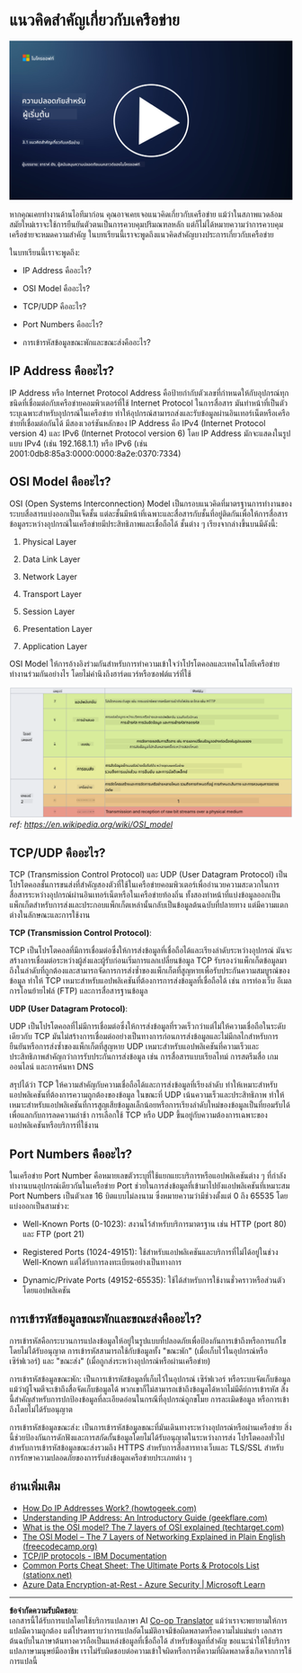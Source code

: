 <!--
CO_OP_TRANSLATOR_METADATA:
{
  "original_hash": "252724eceeb183fb9018f88c5e1a3f0c",
  "translation_date": "2025-09-04T01:46:10+00:00",
  "source_file": "3.1 Networking key concepts.md",
  "language_code": "th"
}
-->
# แนวคิดสำคัญเกี่ยวกับเครือข่าย

[![ดูวิดีโอ](../../translated_images/3-1_placeholder.4175b570caca311e2bfc7e19ab9e1f14144b17af49b128ea998c2a7211f49795.th.png)](https://learn-video.azurefd.net/vod/player?id=1d8606a8-8357-4dae-8b8f-0a13c3fddd7a)

หากคุณเคยทำงานด้านไอทีมาก่อน คุณอาจเคยเจอแนวคิดเกี่ยวกับเครือข่าย แม้ว่าในสภาพแวดล้อมสมัยใหม่เราจะใช้การยืนยันตัวตนเป็นการควบคุมปริมณฑลหลัก แต่ก็ไม่ได้หมายความว่าการควบคุมเครือข่ายจะหมดความสำคัญ ในบทเรียนนี้เราจะพูดถึงแนวคิดสำคัญบางประการเกี่ยวกับเครือข่าย

ในบทเรียนนี้เราจะพูดถึง:

- IP Address คืออะไร?

- OSI Model คืออะไร?

- TCP/UDP คืออะไร?

- Port Numbers คืออะไร?

- การเข้ารหัสข้อมูลขณะพักและขณะส่งคืออะไร?

## IP Address คืออะไร?

IP Address หรือ Internet Protocol Address คือป้ายกำกับตัวเลขที่กำหนดให้กับอุปกรณ์ทุกชนิดที่เชื่อมต่อกับเครือข่ายคอมพิวเตอร์ที่ใช้ Internet Protocol ในการสื่อสาร มันทำหน้าที่เป็นตัวระบุเฉพาะสำหรับอุปกรณ์ในเครือข่าย ทำให้อุปกรณ์สามารถส่งและรับข้อมูลผ่านอินเทอร์เน็ตหรือเครือข่ายที่เชื่อมต่อกันได้ มีสองเวอร์ชันหลักของ IP Address คือ IPv4 (Internet Protocol version 4) และ IPv6 (Internet Protocol version 6) โดย IP Address มักจะแสดงในรูปแบบ IPv4 (เช่น 192.168.1.1) หรือ IPv6 (เช่น 2001:0db8:85a3:0000:0000:8a2e:0370:7334)

## OSI Model คืออะไร?

OSI (Open Systems Interconnection) Model เป็นกรอบแนวคิดที่มาตรฐานการทำงานของระบบสื่อสารแบ่งออกเป็นเจ็ดชั้น แต่ละชั้นมีหน้าที่เฉพาะและสื่อสารกับชั้นที่อยู่ติดกันเพื่อให้การสื่อสารข้อมูลระหว่างอุปกรณ์ในเครือข่ายมีประสิทธิภาพและเชื่อถือได้ ชั้นต่าง ๆ เรียงจากล่างขึ้นบนมีดังนี้:

1. Physical Layer

2. Data Link Layer

3. Network Layer

4. Transport Layer

5. Session Layer

6. Presentation Layer

7. Application Layer

OSI Model ให้การอ้างอิงร่วมกันสำหรับการทำความเข้าใจว่าโปรโตคอลและเทคโนโลยีเครือข่ายทำงานร่วมกันอย่างไร โดยไม่คำนึงถึงฮาร์ดแวร์หรือซอฟต์แวร์ที่ใช้

![image](../../translated_images/osilayers.3489744e4715f50913c8f8cfe8deaccdcee6b0642bb18344496faed0abb58051.th.png)
_ref: https://en.wikipedia.org/wiki/OSI_model_

## TCP/UDP คืออะไร?

TCP (Transmission Control Protocol) และ UDP (User Datagram Protocol) เป็นโปรโตคอลชั้นการขนส่งที่สำคัญสองตัวที่ใช้ในเครือข่ายคอมพิวเตอร์เพื่ออำนวยความสะดวกในการสื่อสารระหว่างอุปกรณ์ผ่านอินเทอร์เน็ตหรือในเครือข่ายท้องถิ่น ทั้งสองทำหน้าที่แบ่งข้อมูลออกเป็นแพ็กเก็ตสำหรับการส่งและประกอบแพ็กเก็ตเหล่านั้นกลับเป็นข้อมูลต้นฉบับที่ปลายทาง แต่มีความแตกต่างในลักษณะและการใช้งาน

**TCP (Transmission Control Protocol)**:

TCP เป็นโปรโตคอลที่มีการเชื่อมต่อซึ่งให้การส่งข้อมูลที่เชื่อถือได้และเรียงลำดับระหว่างอุปกรณ์ มันจะสร้างการเชื่อมต่อระหว่างผู้ส่งและผู้รับก่อนเริ่มการแลกเปลี่ยนข้อมูล TCP รับรองว่าแพ็กเก็ตข้อมูลมาถึงในลำดับที่ถูกต้องและสามารถจัดการการส่งซ้ำของแพ็กเก็ตที่สูญหายเพื่อรับประกันความสมบูรณ์ของข้อมูล ทำให้ TCP เหมาะสำหรับแอปพลิเคชันที่ต้องการการส่งข้อมูลที่เชื่อถือได้ เช่น การท่องเว็บ อีเมล การโอนย้ายไฟล์ (FTP) และการสื่อสารฐานข้อมูล

**UDP (User Datagram Protocol)**:

UDP เป็นโปรโตคอลที่ไม่มีการเชื่อมต่อซึ่งให้การส่งข้อมูลที่รวดเร็วกว่าแต่ไม่ให้ความเชื่อถือในระดับเดียวกับ TCP มันไม่สร้างการเชื่อมต่ออย่างเป็นทางการก่อนการส่งข้อมูลและไม่มีกลไกสำหรับการยืนยันหรือการส่งซ้ำของแพ็กเก็ตที่สูญหาย UDP เหมาะสำหรับแอปพลิเคชันที่ความเร็วและประสิทธิภาพสำคัญกว่าการรับประกันการส่งข้อมูล เช่น การสื่อสารแบบเรียลไทม์ การสตรีมสื่อ เกมออนไลน์ และการค้นหา DNS

สรุปได้ว่า TCP ให้ความสำคัญกับความเชื่อถือได้และการส่งข้อมูลที่เรียงลำดับ ทำให้เหมาะสำหรับแอปพลิเคชันที่ต้องการความถูกต้องของข้อมูล ในขณะที่ UDP เน้นความเร็วและประสิทธิภาพ ทำให้เหมาะสำหรับแอปพลิเคชันที่การสูญเสียข้อมูลเล็กน้อยหรือการเรียงลำดับใหม่ของข้อมูลเป็นที่ยอมรับได้เพื่อแลกกับการลดความล่าช้า การเลือกใช้ TCP หรือ UDP ขึ้นอยู่กับความต้องการเฉพาะของแอปพลิเคชันหรือบริการที่ใช้งาน

## Port Numbers คืออะไร?

ในเครือข่าย Port Number คือหมายเลขตัวระบุที่ใช้แยกแยะบริการหรือแอปพลิเคชันต่าง ๆ ที่กำลังทำงานบนอุปกรณ์เดียวกันในเครือข่าย Port ช่วยในการส่งข้อมูลที่เข้ามาไปยังแอปพลิเคชันที่เหมาะสม Port Numbers เป็นตัวเลข 16 บิตแบบไม่ลงนาม ซึ่งหมายความว่ามีช่วงตั้งแต่ 0 ถึง 65535 โดยแบ่งออกเป็นสามช่วง:

- Well-Known Ports (0-1023): สงวนไว้สำหรับบริการมาตรฐาน เช่น HTTP (port 80) และ FTP (port 21)

- Registered Ports (1024-49151): ใช้สำหรับแอปพลิเคชันและบริการที่ไม่ได้อยู่ในช่วง Well-Known แต่ได้รับการลงทะเบียนอย่างเป็นทางการ

- Dynamic/Private Ports (49152-65535): ใช้ได้สำหรับการใช้งานชั่วคราวหรือส่วนตัวโดยแอปพลิเคชัน

## การเข้ารหัสข้อมูลขณะพักและขณะส่งคืออะไร?

การเข้ารหัสคือกระบวนการแปลงข้อมูลให้อยู่ในรูปแบบที่ปลอดภัยเพื่อป้องกันการเข้าถึงหรือการแก้ไขโดยไม่ได้รับอนุญาต การเข้ารหัสสามารถใช้กับข้อมูลทั้ง "ขณะพัก" (เมื่อเก็บไว้ในอุปกรณ์หรือเซิร์ฟเวอร์) และ "ขณะส่ง" (เมื่อถูกส่งระหว่างอุปกรณ์หรือผ่านเครือข่าย)

การเข้ารหัสข้อมูลขณะพัก: เป็นการเข้ารหัสข้อมูลที่เก็บไว้ในอุปกรณ์ เซิร์ฟเวอร์ หรือระบบจัดเก็บข้อมูล แม้ว่าผู้โจมตีจะเข้าถึงสื่อจัดเก็บข้อมูลได้ พวกเขาก็ไม่สามารถเข้าถึงข้อมูลได้หากไม่มีคีย์การเข้ารหัส สิ่งนี้สำคัญสำหรับการปกป้องข้อมูลที่ละเอียดอ่อนในกรณีที่อุปกรณ์ถูกขโมย การละเมิดข้อมูล หรือการเข้าถึงโดยไม่ได้รับอนุญาต

การเข้ารหัสข้อมูลขณะส่ง: เป็นการเข้ารหัสข้อมูลขณะที่มันเดินทางระหว่างอุปกรณ์หรือผ่านเครือข่าย สิ่งนี้ช่วยป้องกันการดักฟังและการสกัดกั้นข้อมูลโดยไม่ได้รับอนุญาตในระหว่างการส่ง โปรโตคอลทั่วไปสำหรับการเข้ารหัสข้อมูลขณะส่งรวมถึง HTTPS สำหรับการสื่อสารทางเว็บและ TLS/SSL สำหรับการรักษาความปลอดภัยของการรับส่งข้อมูลเครือข่ายประเภทต่าง ๆ

## อ่านเพิ่มเติม
- [How Do IP Addresses Work? (howtogeek.com)](https://www.howtogeek.com/341307/how-do-ip-addresses-work/)
- [Understanding IP Address: An Introductory Guide (geekflare.com)](https://geekflare.com/understanding-ip-address/)
- [What is the OSI model? The 7 layers of OSI explained (techtarget.com)](https://www.techtarget.com/searchnetworking/definition/OSI)
- [The OSI Model – The 7 Layers of Networking Explained in Plain English (freecodecamp.org)](https://www.freecodecamp.org/news/osi-model-networking-layers-explained-in-plain-english/)
- [TCP/IP protocols - IBM Documentation](https://www.ibm.com/docs/en/aix/7.3?topic=protocol-tcpip-protocols)
- [Common Ports Cheat Sheet: The Ultimate Ports & Protocols List (stationx.net)](https://www.stationx.net/common-ports-cheat-sheet/)
- [Azure Data Encryption-at-Rest - Azure Security | Microsoft Learn](https://learn.microsoft.com/azure/security/fundamentals/encryption-atrest?WT.mc_id=academic-96948-sayoung)

---

**ข้อจำกัดความรับผิดชอบ**:  
เอกสารนี้ได้รับการแปลโดยใช้บริการแปลภาษา AI [Co-op Translator](https://github.com/Azure/co-op-translator) แม้ว่าเราจะพยายามให้การแปลมีความถูกต้อง แต่โปรดทราบว่าการแปลอัตโนมัติอาจมีข้อผิดพลาดหรือความไม่แม่นยำ เอกสารต้นฉบับในภาษาต้นทางควรถือเป็นแหล่งข้อมูลที่เชื่อถือได้ สำหรับข้อมูลที่สำคัญ ขอแนะนำให้ใช้บริการแปลภาษามนุษย์มืออาชีพ เราไม่รับผิดชอบต่อความเข้าใจผิดหรือการตีความที่ผิดพลาดซึ่งเกิดจากการใช้การแปลนี้